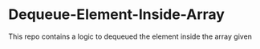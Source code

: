 # Dequeue-Element-Inside-Array
This repo contains a logic to dequeued the element inside the array given
